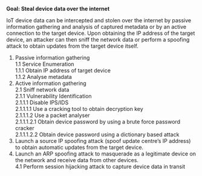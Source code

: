 
**Goal: Steal device data over the internet**

IoT device data can be intercepted and stolen over the internet by passive information gathering and analysis of captured metadata or by an active connection to the target device. Upon obtaining the IP address of the target device, an attacker can then sniff the network data or perform a spoofing attack to obtain updates from the target device itself.  
 
1.	Passive information gathering
	<br>1.1	Service Enumeration
		<br>1.1.1	Obtain IP address of target device
		<br>1.1.2	 Analyse metadata
2.	Active information gathering
	<br>2.1	Sniff network data
		<br>2.1.1	Vulnerability Identification
			<br>2.1.1.1	Disable IPS/IDS
					<br>2.1.1.1.1	Use a cracking tool to obtain decryption key
					<br>2.1.1.1.2	Use a packet analyser
						<br>2.1.1.1.2.1	Obtain device password by using a brute force password cracker
						<br>2.1.1.1.2.2	Obtain device password using a dictionary based attack
3.	Launch a source IP spoofing attack (spoof update centre’s IP address) to obtain automatic updates from the target device.
4.	Launch an ARP spoofing attack to masquerade as a legitimate device on the network and receive data from other devices.
	<br>4.1	Perform session hijacking attack to capture device data in transit
